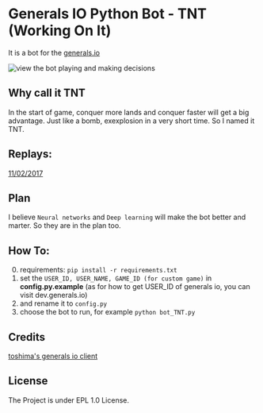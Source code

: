 # Generals IO Python Bot - TNT  (Working On It)

It is a bot for the [generals.io](http://bot.generals.io) 

![view the bot playing and making decisions](https://i.imgur.com/E74R7Vz.png)

## Why call it TNT

In the start of game, conquer more lands and conquer faster will get a big advantage. Just like a bomb, exexplosion in a very short time. So I named it TNT.

## Replays:
[11/02/2017](
http://bot.generals.io/replays/BeEefaiOx)

## Plan

I believe `Neural networks` and `Deep learning` will make the bot better and marter. So they are in the plan too. 


## How To:
0. requirements: `pip install -r requirements.txt`
0. set the `USER_ID, USER_NAME, GAME_ID (for custom game)` in **config.py.example**  (as for how to get USER_ID of generals io, you can visit dev.generals.io)
1. and rename it to `config.py`
1. choose the bot to run, for example `python bot_TNT.py`

## Credits
[toshima's generals io client](https://github.com/toshima/generalsio)


## License
The Project is under EPL 1.0 License.


